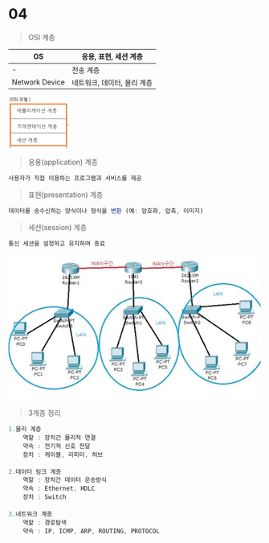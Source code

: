 # 04

> OSI 계층
> 

| OS | 응용, 표현, 세션 계층 |
| --- | --- |
| - | 전송 계층 |
| Network Device | 네트워크, 데이터, 물리 계층 |

![image.png](image%205.png)

> 응용(application) 계층
> 

```jsx
사용자가 직접 이용하는 프로그램과 서비스를 제공
```

> 표현(presentation) 계층
> 

```jsx
데이터를 송수신하는 양식이나 형식을 변환 (예: 암호화, 압축, 이미지)
```

> 세션(session) 계층
> 

```jsx
통신 세션을 설정하고 유지하며 종료
```

![image.png](image%206.png)

> 3계층 정리
> 

```jsx
1.물리 계층
	역할 : 장치간 물리적 연결
	약속 : 전기적 신호 전달
	장치 : 케이블, 리피터, 허브
	
2.데이터 링크 계층
	역할 : 장치간 데이터 운송방식
	약속 : Ethernet, HDLC
	장치 : Switch
	
3.네트워크 계층
	역할 : 경로탐색
	약속 : IP, ICMP, ARP, ROUTING, PROTOCOL
```